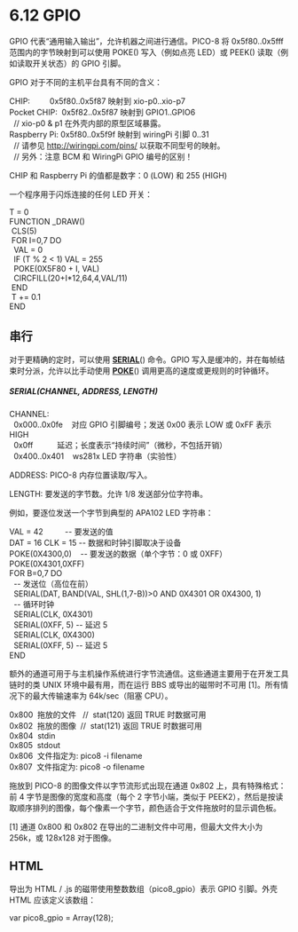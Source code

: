 # 6.12 GPIO

GPIO 代表“通用输入输出”，允许机器之间进行通信。PICO-8 将 0x5f80..0x5fff 范围内的字节映射到可以使用 POKE() 写入（例如点亮 LED）或 PEEK() 读取（例如读取开关状态）的 GPIO 引脚。

GPIO 对于不同的主机平台具有不同的含义：

CHIP:         0x5f80..0x5f87 映射到 xio-p0..xio-p7  
Pocket CHIP:  0x5f82..0x5f87 映射到 GPIO1..GPIO6  
  // xio-p0 & p1 在外壳内部的原型区域暴露。  
Raspberry Pi: 0x5f80..0x5f9f 映射到 wiringPi 引脚 0..31  
  // 请参见 http://wiringpi.com/pins/ 以获取不同型号的映射。  
  // 另外：注意 BCM 和 WiringPi GPIO 编号的区别！  

CHIP 和 Raspberry Pi 的值都是数字：0 (LOW) 和 255 (HIGH)

一个程序用于闪烁连接的任何 LED 开关：

T = 0  
FUNCTION _DRAW()  
 CLS(5)  
 FOR I=0,7 DO  
  VAL = 0  
  IF (T % 2 < 1) VAL = 255  
  POKE(0X5F80 + I, VAL)  
  CIRCFILL(20+I*12,64,4,VAL/11)  
 END  
 T += 0.1  
END  

## 串行

对于更精确的定时，可以使用 [**SERIAL**](https://www.lexaloffle.com/dl/docs/pico-8_manual.html#SERIAL)() 命令。GPIO 写入是缓冲的，并在每帧结束时分派，允许以比手动使用 [**POKE**](https://www.lexaloffle.com/dl/docs/pico-8_manual.html#POKE)() 调用更高的速度或更规则的时钟循环。

##### SERIAL(CHANNEL, ADDRESS, LENGTH)

CHANNEL:  
  0x000..0x0fe    对应 GPIO 引脚编号；发送 0x00 表示 LOW 或 0xFF 表示 HIGH  
  0x0ff           延迟；长度表示“持续时间”（微秒，不包括开销）  
  0x400..0x401    ws281x LED 字符串（实验性）  

ADDRESS: PICO-8 内存位置读取/写入。

LENGTH: 要发送的字节数。允许 1/8 发送部分位字符串。

例如，要逐位发送一个字节到典型的 APA102 LED 字符串：

VAL = 42          -- 要发送的值  
DAT = 16 CLK = 15 -- 数据和时钟引脚取决于设备  
POKE(0X4300,0)    -- 要发送的数据（单个字节：0 或 0XFF）  
POKE(0X4301,0XFF)  
FOR B=0,7 DO  
  -- 发送位（高位在前）  
  SERIAL(DAT, BAND(VAL, SHL(1,7-B))>0 AND 0X4301 OR 0X4300, 1)  
  -- 循环时钟  
  SERIAL(CLK, 0X4301)  
  SERIAL(0XFF, 5) -- 延迟 5  
  SERIAL(CLK, 0X4300)  
  SERIAL(0XFF, 5) -- 延迟 5  
END  

额外的通道可用于与主机操作系统进行字节流通信。这些通道主要用于在开发工具链时的类 UNIX 环境中最有用，而在运行 BBS 或导出的磁带时不可用 \[1\]。所有情况下的最大传输速率为 64k/sec（阻塞 CPU）。

0x800  拖放的文件   //  stat(120) 返回 TRUE 时数据可用  
0x802  拖放的图像  //  stat(121) 返回 TRUE 时数据可用  
0x804  stdin  
0x805  stdout  
0x806  文件指定为: pico8 -i filename  
0x807  文件指定为: pico8 -o filename  

拖放到 PICO-8 的图像文件以字节流形式出现在通道 0x802 上，具有特殊格式：前 4 字节是图像的宽度和高度（每个 2 字节小端，类似于 PEEK2），然后是按读取顺序排列的图像，每个像素一个字节，颜色适合于文件拖放时的显示调色板。

\[1\] 通道 0x800 和 0x802 在导出的二进制文件中可用，但最大文件大小为 256k，或 128x128 对于图像。

## HTML

导出为 HTML / .js 的磁带使用整数数组（pico8_gpio）表示 GPIO 引脚。外壳 HTML 应该定义该数组：

var pico8_gpio = Array(128);